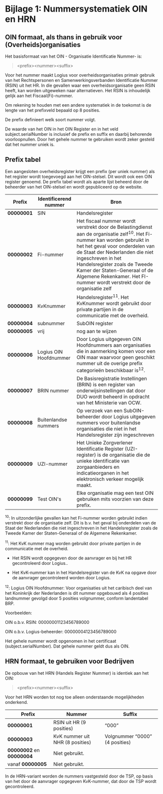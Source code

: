 # Bijlage 1: Nummersystematiek OIN en HRN

## OIN formaat, als thans in gebruik voor (Overheids)organisaties

Het basisformaat van het OIN - Organisatie Identificatie Nummer- is:

>   \<prefix\>\<nummer\>\<suffix\>

Voor het nummer maakt Logius voor overheidsorganisaties primair gebruik van het
Rechtspersonen en Samenwerkingsverbanden Identificatie Nummer (RSIN) uit het HR.
In die gevallen waar een overheidsorganisatie geen RSIN heeft, kan worden
uitgeweken naar alternatieven. Het RSIN is inhoudelijk gelijk aan het
Fiscaal(Fi)-nummer.

Om rekening te houden met een andere systematiek in de toekomst is de lengte van
het prefixveld bepaald op 8 posities.

De prefix definieert welk soort nummer volgt.

De waarde van het OIN in het OIN Register en in het veld subject.serialNumber is
inclusief de prefix en suffix en daarbij behorende voorloopnullen. Door het
gehele nummer te gebruiken wordt zeker gesteld dat het nummer uniek is.


## Prefix tabel

Een aangesloten overheidsregister krijgt een prefix (per uniek nummer) als het register wordt toegevoegd aan het OIN-stelsel. Dit wordt ook een OIN register genoemd. De prefix tabel wordt als aparte lijst beheerd door de beheerder van het OIN-stelsel en wordt gepubliceerd op de website.



| **Prefix** | **Identificerend nummer** | **Bron**|
|------------|-----------------------------------------|---|
| **00000001** | SIN| Handelsregister |
| **00000002** | Fi-nummer | Het fiscaal nummer wordt verstrekt door de Belastingdienst aan de organisatie zelf<sup>10</sup>. Het Fi-nummer kan worden gebruikt in het het geval voor onderdelen van de Staat der Nederlanden die niet ingeschreven in het Handelsregister zoals de Tweede Kamer der Staten-Generaal of de Algemene Rekenkamer. Het FI-nummer wordt verstrekt door de organisatie zelf |
| **00000003** | KvKnummer| Handelsregister<sup>11</sup>. Het KvKnummer wordt gebruikt door private partijen in de communicatie met de overheid. |
| **00000004** | subnummer | SubOIN register |
| **00000005** | vrij | nog aan te wijzen |
| **00000006** | Logius OIN Hoofdnummer | Door Logius uitgegeven OIN Hoofdnummers aan organisaties die in aanmerking komen voor een OIN maar waarvoor geen geschikt nummer uit de overige prefix categorieën beschikbaar is<sup>12</sup>.  |
| **00000007** | BRIN nummer | De Basisregistratie Instellingen (BRIN) is een register van onderwijsinstellingen dat door DUO wordt beheerd in opdracht van het Ministerie van OCW.|
| **00000008** | Buitenlandse nummers| Op verzoek van een SubOIN-beheerder door Logius uitgegeven nummers voor buitenlandse organisaties die niet in het Handelsregister zijn ingeschreven|
| **00000009** | UZI-nummer| Het Unieke Zorgverlener Identificatie Register (UZI-register) is de organisatie die de unieke identificatie van zorgaanbieders en indicatieorganen in het elektronisch verkeer mogelijk maakt.|
| **00000099** | Test OIN's| Elke organisatie mag een test OIN gebruiken mits voorzien van deze prefix.|


<sup>10</sup>: In uitzonderlijke gevallen kan het Fi-nummer worden gebruikt indien
    verstrekt door de organisatie zelf. Dit is b.v. het geval bij onderdelen van
    de Staat der Nederlanden die niet ingeschreven in het Handelsregister zoals
    de Tweede Kamer der Staten-Generaal of de Algemene Rekenkamer.

<sup>11</sup>: Het KvK nummer mag worden gebruikt door private partijen in de communicatie
    met de overheid.

- Het RSIN wordt opgegeven door de aanvrager en bij het HR gecontroleerd door
    Logius..

- Het KvK-nummer kan in het Handelsregister van de KvK na opgave door de
    aanvrager gecontroleerd worden door Logius.


 <sup>12</sup>:  Logius OIN Hoofdnummer: Voor organisaties uit het caribisch deel van het Koninkrijk der Nederlanden is dit nummer opgebouwd als 4 posities landnummer gevolgd door 5 posities volgnummer, conform landentabel BRP.


Voorbeelden:

OIN o.b.v. RSIN: 00000001123456789000

OIN o.b.v. Logius-beheerder: 00000004123456789000

Het gehele nummer wordt opgenomen in het certificaat (subject.serialNumber). Dat
gehele nummer geldt dus als OIN.

## HRN formaat, te gebruiken voor Bedrijven

De opbouw van het HRN (Handels Register Nummer) is identiek aan het OIN:

>   \<prefix\>\<nummer\>\<suffix\>

Voor het HRN worden tot nog toe alleen onderstaande mogelijkheden onderkend.

| **Prefix**           | **Nummer**                      | **Suffix**                     |
|---|---|---|
| **00000001**             | RSIN uit HR (9 posities)        | “000”                          |
| **00000003**             | KvK nummer uit NHR (8 posities) | Volgnummer “0000” (4 posities) |
| **00000002** en **00000004** | Niet gebruikt.                  |                                |
| vanaf **00000005**       | Niet gebruikt.                  |                                |

In de HRN-variant worden de nummers vastgesteld door de TSP, op basis van het
door de aanvrager opgegeven KvK-nummer, dat door de TSP wordt gecontroleerd.
